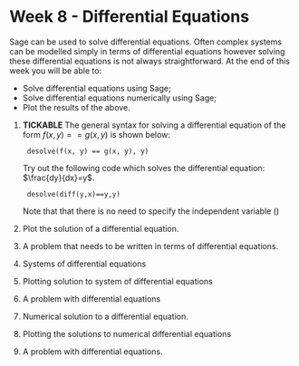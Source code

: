 # Week 8 - Differential Equations

Sage can be used to solve differential equations. Often complex systems can be modelled simply in terms of differential equations however solving these differential equations is not always straightforward. At the end of this week you will be able to:

- Solve differential equations using Sage;
- Solve differential equations numerically using Sage;
- Plot the results of the above.

1. **TICKABLE** The general syntax for solving a differential equation of the form $f(x, y)== g(x, y)$ is shown below:

        desolve(f(x, y) == g(x, y), y)

    Try out the following code which solves the differential equation: $\frac{dy}{dx}=y$.

        desolve(diff(y,x)==y,y)

    Note that that there is no need to specify the independent variable ()

2. Plot the solution of a differential equation.
3. A problem that needs to be written in terms of differential equations.
4. Systems of differential equations
5. Plotting solution to system of differential equations
6. A problem with differential equations
4. Numerical solution to a differential equation.
5. Plotting the solutions to numerical differential equations
6. A problem with differential equations.
